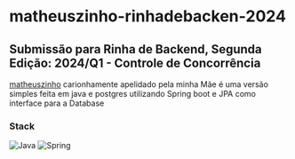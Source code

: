 # matheuszinho-rinhadebacken-2024


## Submissão para Rinha de Backend, Segunda Edição: 2024/Q1 - Controle de Concorrência

[matheuszinho](https://github.com/FelipeMCassiano/matheuszinho-rinha-backend-java-2024) carionhamente apelidado pela minha Mãe é uma versão simples feita em java e postgres utilizando Spring boot e JPA como interface para a Database

### Stack
![Java](https://img.shields.io/badge/java-%23ED8B00.svg?style=for-the-badge&logo=openjdk&logoColor=white)
![Spring](https://img.shields.io/badge/spring-%236DB33F.svg?style=for-the-badge&logo=spring&logoColor=white)
